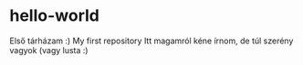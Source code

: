 # hello-world
Első tárházam :) My first repository
Itt magamról kéne írnom, de túl szerény vagyok (vagy lusta :)
